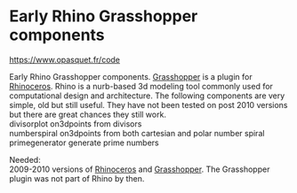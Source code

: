 # Early Rhino Grasshopper components

<a href="https://www.opasquet.fr/code">https://www.opasquet.fr/code</a>

Early Rhino Grasshopper components.
<a href="http://www.grasshopper3d.com">Grasshopper</a> is a plugin for <a href="http://www.rhino3d.com">Rhinoceros</a>. Rhino is a nurb-based 3d modeling tool commonly used for computational design and architecture.
The following components are very simple, old but still useful. They have not been tested on post 2010 versions but there are great chances they still work.
<br>
divisorplot &#9;&#9;&#9; on3dpoints from divisors<br>
numberspiral &#9;&#9;&#9; on3dpoints from both cartesian and polar number spiral<br>
primegenerator &#9;&#9;&#9; generate prime numbers<br>

Needed:<br>
2009-2010 versions of <a href="http://www.rhino3d.com">Rhinoceros</a> and <a href="http://www.grasshopper3d.com">Grasshopper</a>. The Grasshopper plugin was not part of Rhino by then.